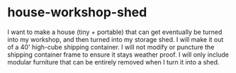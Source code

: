 # house-workshop-shed

I want to make a house (tiny + portable) that can get eventually be turned into my workshop, and then turned into my storage shed. 
I will make it out of a 40' high-cube shipping container. 
I will not modify or puncture the shipping container frame to ensure it stays weather proof.
I will only include modular furniture that can be entirely removed when I turn it into a shed.
